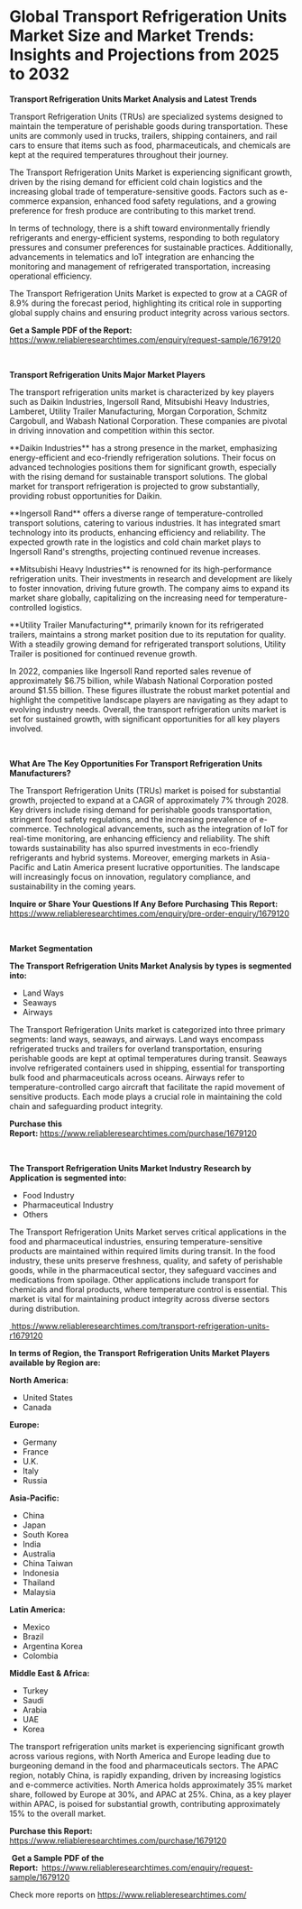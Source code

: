 <p><h1>Global Transport Refrigeration Units Market Size and Market Trends: Insights and Projections from 2025 to 2032</h1></p><p><strong>Transport Refrigeration Units Market Analysis and Latest Trends</strong></p>
<p><p>Transport Refrigeration Units (TRUs) are specialized systems designed to maintain the temperature of perishable goods during transportation. These units are commonly used in trucks, trailers, shipping containers, and rail cars to ensure that items such as food, pharmaceuticals, and chemicals are kept at the required temperatures throughout their journey. </p><p>The Transport Refrigeration Units Market is experiencing significant growth, driven by the rising demand for efficient cold chain logistics and the increasing global trade of temperature-sensitive goods. Factors such as e-commerce expansion, enhanced food safety regulations, and a growing preference for fresh produce are contributing to this market trend. </p><p>In terms of technology, there is a shift toward environmentally friendly refrigerants and energy-efficient systems, responding to both regulatory pressures and consumer preferences for sustainable practices. Additionally, advancements in telematics and IoT integration are enhancing the monitoring and management of refrigerated transportation, increasing operational efficiency. </p><p>The Transport Refrigeration Units Market is expected to grow at a CAGR of 8.9% during the forecast period, highlighting its critical role in supporting global supply chains and ensuring product integrity across various sectors.</p></p>
<p><strong>Get a Sample PDF of the Report:&nbsp;</strong> <a href="https://www.reliableresearchtimes.com/enquiry/request-sample/1679120?utm_campaign=3281&utm_medium=2&utm_source=Github&utm_content=ia&utm_term=24032025&utm_id=transport-refrigeration-units">https://www.reliableresearchtimes.com/enquiry/request-sample/1679120</a></p>
<p>&nbsp;</p>
<p><strong>Transport Refrigeration Units Major Market Players</strong></p>
<p><p>The transport refrigeration units market is characterized by key players such as Daikin Industries, Ingersoll Rand, Mitsubishi Heavy Industries, Lamberet, Utility Trailer Manufacturing, Morgan Corporation, Schmitz Cargobull, and Wabash National Corporation. These companies are pivotal in driving innovation and competition within this sector.</p><p>**Daikin Industries** has a strong presence in the market, emphasizing energy-efficient and eco-friendly refrigeration solutions. Their focus on advanced technologies positions them for significant growth, especially with the rising demand for sustainable transport solutions. The global market for transport refrigeration is projected to grow substantially, providing robust opportunities for Daikin.</p><p>**Ingersoll Rand** offers a diverse range of temperature-controlled transport solutions, catering to various industries. It has integrated smart technology into its products, enhancing efficiency and reliability. The expected growth rate in the logistics and cold chain market plays to Ingersoll Rand's strengths, projecting continued revenue increases.</p><p>**Mitsubishi Heavy Industries** is renowned for its high-performance refrigeration units. Their investments in research and development are likely to foster innovation, driving future growth. The company aims to expand its market share globally, capitalizing on the increasing need for temperature-controlled logistics.</p><p>**Utility Trailer Manufacturing**, primarily known for its refrigerated trailers, maintains a strong market position due to its reputation for quality. With a steadily growing demand for refrigerated transport solutions, Utility Trailer is positioned for continued revenue growth.</p><p>In 2022, companies like Ingersoll Rand reported sales revenue of approximately $6.75 billion, while Wabash National Corporation posted around $1.55 billion. These figures illustrate the robust market potential and highlight the competitive landscape players are navigating as they adapt to evolving industry needs. Overall, the transport refrigeration units market is set for sustained growth, with significant opportunities for all key players involved.</p></p>
<p>&nbsp;</p>
<p><strong>What Are The Key Opportunities For Transport Refrigeration Units Manufacturers?</strong></p>
<p><p>The Transport Refrigeration Units (TRUs) market is poised for substantial growth, projected to expand at a CAGR of approximately 7% through 2028. Key drivers include rising demand for perishable goods transportation, stringent food safety regulations, and the increasing prevalence of e-commerce. Technological advancements, such as the integration of IoT for real-time monitoring, are enhancing efficiency and reliability. The shift towards sustainability has also spurred investments in eco-friendly refrigerants and hybrid systems. Moreover, emerging markets in Asia-Pacific and Latin America present lucrative opportunities. The landscape will increasingly focus on innovation, regulatory compliance, and sustainability in the coming years.</p></p>
<p><strong>Inquire or Share Your Questions If Any Before Purchasing This Report:</strong> <a href="https://www.reliableresearchtimes.com/enquiry/pre-order-enquiry/1679120?utm_campaign=3281&utm_medium=2&utm_source=Github&utm_content=ia&utm_term=24032025&utm_id=transport-refrigeration-units">https://www.reliableresearchtimes.com/enquiry/pre-order-enquiry/1679120</a></p>
<p>&nbsp;</p>
<p><strong>Market Segmentation</strong></p>
<p><strong>The Transport Refrigeration Units Market Analysis by types is segmented into:</strong></p>
<p><ul><li>Land Ways</li><li>Seaways</li><li>Airways</li></ul></p>
<p><p>The Transport Refrigeration Units market is categorized into three primary segments: land ways, seaways, and airways. Land ways encompass refrigerated trucks and trailers for overland transportation, ensuring perishable goods are kept at optimal temperatures during transit. Seaways involve refrigerated containers used in shipping, essential for transporting bulk food and pharmaceuticals across oceans. Airways refer to temperature-controlled cargo aircraft that facilitate the rapid movement of sensitive products. Each mode plays a crucial role in maintaining the cold chain and safeguarding product integrity.</p></p>
<p><strong>Purchase this Report:&nbsp;</strong><a href="https://www.reliableresearchtimes.com/purchase/1679120?utm_campaign=3281&utm_medium=2&utm_source=Github&utm_content=ia&utm_term=24032025&utm_id=transport-refrigeration-units">https://www.reliableresearchtimes.com/purchase/1679120</a></p>
<p>&nbsp;</p>
<p><strong>The Transport Refrigeration Units Market Industry Research by Application is segmented into:</strong></p>
<p><ul><li>Food Industry</li><li>Pharmaceutical Industry</li><li>Others</li></ul></p>
<p><p>The Transport Refrigeration Units Market serves critical applications in the food and pharmaceutical industries, ensuring temperature-sensitive products are maintained within required limits during transit. In the food industry, these units preserve freshness, quality, and safety of perishable goods, while in the pharmaceutical sector, they safeguard vaccines and medications from spoilage. Other applications include transport for chemicals and floral products, where temperature control is essential. This market is vital for maintaining product integrity across diverse sectors during distribution.</p></p>
<p><a href="https://www.reliableresearchtimes.com/transport-refrigeration-units-r1679120?utm_campaign=3281&utm_medium=2&utm_source=Github&utm_content=ia&utm_term=24032025&utm_id=transport-refrigeration-units">&nbsp;https://www.reliableresearchtimes.com/transport-refrigeration-units-r1679120</a></p>
<p><strong>In terms of Region, the Transport Refrigeration Units Market Players available by Region are:</strong></p>
<p>
    <p> <strong> North America: </strong>
        <ul>
            <li>United States</li>
            <li>Canada</li>
        </ul>
        </p> 
    <p> <strong> Europe: </strong>
        <ul>
            <li>Germany</li>
            <li>France</li>
            <li>U.K.</li>
            <li>Italy</li>
            <li>Russia</li>
        </ul>
        </p> 
    <p> <strong> Asia-Pacific: </strong>
        <ul>
            <li>China</li>
            <li>Japan</li>
            <li>South Korea</li>
            <li>India</li>
            <li>Australia</li>
            <li>China Taiwan</li>
            <li>Indonesia</li>
            <li>Thailand</li>
            <li>Malaysia</li>
        </ul>
        </p> 
    <p> <strong> Latin America: </strong>
        <ul>
            <li>Mexico</li>
            <li>Brazil</li>
            <li>Argentina Korea</li>
            <li>Colombia</li>
        </ul>
        </p> 
    <p> <strong> Middle East & Africa: </strong>
        <ul>
            <li>Turkey</li>
            <li>Saudi</li>
            <li>Arabia</li>
            <li>UAE</li>
            <li>Korea</li>
        </ul>
    </p>
    </p>
<p><p>The transport refrigeration units market is experiencing significant growth across various regions, with North America and Europe leading due to burgeoning demand in the food and pharmaceuticals sectors. The APAC region, notably China, is rapidly expanding, driven by increasing logistics and e-commerce activities. North America holds approximately 35% market share, followed by Europe at 30%, and APAC at 25%. China, as a key player within APAC, is poised for substantial growth, contributing approximately 15% to the overall market.</p></p>
<p><strong>Purchase this Report: </strong><a href="https://www.reliableresearchtimes.com/purchase/1679120?utm_campaign=3281&utm_medium=2&utm_source=Github&utm_content=ia&utm_term=24032025&utm_id=transport-refrigeration-units">https://www.reliableresearchtimes.com/purchase/1679120</a></p>
<p>&nbsp;<strong>Get a Sample PDF of the Report:&nbsp;&nbsp;</strong><a href="https://www.reliableresearchtimes.com/enquiry/request-sample/1679120?utm_campaign=3281&utm_medium=2&utm_source=Github&utm_content=ia&utm_term=24032025&utm_id=transport-refrigeration-units">https://www.reliableresearchtimes.com/enquiry/request-sample/1679120</a></p>
<p><strong></strong></p>
<p>Check more reports on <a href="https://www.reliableresearchtimes.com/?utm_campaign=3281&utm_medium=2&utm_source=Github&utm_content=ia&utm_term=24032025&utm_id=transport-refrigeration-units">https://www.reliableresearchtimes.com/</a></p>